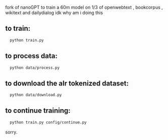 fork of nanoGPT to train a 60m model on 1/3 of openwebtext , bookcorpus , wikitext and dailydialog
idk why am i doing this



## to train:
```bash
  python train.py
```

## to process data:
```bash
  python data/process.py
```

## to download the alr tokenized dataset:
```bash
  python data/download.py
```

## to continue training:
```bash
  python train.py config/continue.py
```

sorry.